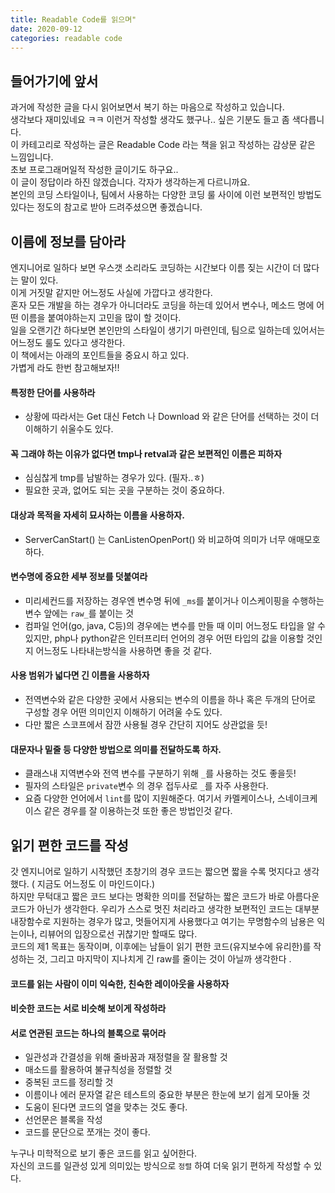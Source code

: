 ```yaml
---
title: Readable Code를 읽으며"
date: 2020-09-12
categories: readable code
---
```


## 들어가기에 앞서
과거에 작성한 글을 다시 읽어보면서 복기 하는 마음으로 작성하고 있습니다.  
생각보다 재미있네요 ㅋㅋ 이런거 작성할 생각도 했구나.. 싶은 기분도 들고 좀 색다릅니다.  
이 카테고리로 작성하는 글은 Readable Code 라는 책을 읽고 작성하는 감상문 같은 느낌입니다.  
초보 프로그래머일적 작성한 글이기도 하구요..  
이 글이 정답이라 하진 않겠습니다. 각자가 생각하는게 다르니까요.  
본인의 코딩 스타일이나, 팀에서 사용하는 다양한 코딩 룰 사이에 이런 보편적인 방법도 있다는 정도의 참고로 받아 드려주셨으면 좋겠습니다.


## 이름에 정보를 담아라
엔지니어로 일하다 보면 우스갯 소리라도 코딩하는 시간보다 이름 짖는 시간이 더 많다는 말이 있다.  
이게 거짓말 같지만 어느정도 사실에 가깝다고 생각한다.  
혼자 모든 개발을 하는 경우가 아니더라도 코딩을 하는데 있어서 변수나, 메소드 명에 어떤 이름을 붙여야하는지 고민을 많이 할 것이다.  
일을 오랜기간 하다보면 본인만의 스타일이 생기기 마련인데, 팀으로 일하는데 있어서는 어느정도 룰도 있다고 생각한다.  
이 책에서는 아래의 포인트들을 중요시 하고 있다.  
가볍게 라도 한번 참고해보자!!  

#### 특정한 단어를 사용하라 
- 상황에 따라서는 Get 대신 Fetch 나 Download 와 같은 단어를 선택하는 것이 더 이해하기 쉬울수도 있다. 

#### 꼭 그래야 하는 이유가 없다면 tmp나 retval과 같은 보편적인 이름은 피하자 
- 심심찮게 tmp를 남발하는 경우가 있다. (필자..ㅎ) 
- 필요한 곳과, 없어도 되는 곳을 구분하는 것이 중요하다.

#### 대상과 목적을 자세히 묘사하는 이름을 사용하자.
- ServerCanStart() 는 CanListenOpenPort() 와 비교하여 의미가 너무 애매모호 하다.

#### 변수명에 중요한 세부 정보를 덧붙여라
- 미리세컨드를 저장하는 경우엔 변수명 뒤에 ``_ms``를 붙이거나 이스케이핑을 수행하는 변수 앞에는 ``raw_``를 붙이는 것 
- 컴파일 언어(go, java, C등)의 경우에는 변수를 만들 때 이미 어느정도 타입을 알 수 있지만, php나 python같은 인터프리터 언어의 경우 어떤 타입의 값을 이용할 것인지 어느정도 나타내는방식을 사용하면 좋을 것 같다. 

#### 사용 범위가 넓다면 긴 이름을 사용하자 
- 전역변수와 같은 다양한 곳에서 사용되는 변수의 이름을 하나 혹은 두개의 단어로 구성할 경우 어떤 의미인지 이해하기 어려울 수도 있다.
- 다만 짧은 스코프에서 잠깐 사용될 경우 간단히 지어도 상관없을 듯!

#### 대문자나 밑줄 등 다양한 방법으로 의미를 전달하도록 하자.
- 클래스내 지역변수와 전역 변수를 구분하기 위해 ``_``를 사용하는 것도 좋을듯! 
- 필자의 스타일은 ``private``변수 의 경우 접두사로 ``_``를 자주 사용한다.
- 요즘 다양한 언어에서 ``lint``를 많이 지원해준다. 여기서 카멜케이스나, 스네이크케이스 같은 경우를 잘 이용하는것 또한 좋은 방법인것 같다.
    
## 읽기 편한 코드를 작성
갓 엔지니어로 일하기 시작했던 초창기의 경우 코드는 짧으면 짧을 수록 멋지다고 생각했다. ( 지금도 어느정도 이 마인드이다.)  
하지만 무턱대고 짧은 코드 보다는 명확한 의미를 전달하는 짧은 코드가 바로 아름다운 코드가 아닌가 생각한다. 
우리가 스스로 멋진 처리라고 생각한 보편적인 코드는 대부분 내장함수로 지원하는 경우가 많고, 멋들어지게 사용했다고 여기는 무명함수의 남용은 익는이나, 리뷰어의 입장으로선 귀찮기만 할때도 많다.  
코드의 제1 목표는 동작이며, 이후에는 남들이 읽기 편한 코드(유지보수에 유리한)를 작성하는 것, 그리고 마지막이 지나치게 긴 raw를 줄이는 것이 아닐까 생각한다 .  

#### 코드를 읽는 사람이 이미 익숙한, 친숙한 레이아웃을 사용하자

#### 비슷한 코드는 서로 비슷해 보이게 작성하라 

#### 서로 연관된 코드는 하나의 블록으로 묶어라 
- 일관성과 간결성을 위해 줄바꿈과 재정렬을 잘 활용할 것 
- 매소드를 활용하여 불규칙성을 정렬할 것 
- 중복된 코드를 정리할 것 
- 이름이나 에러 문자열 같은 테스트의 중요한 부분은 한눈에 보기 쉽게 모아둘 것 
- 도움이 된다면 코드의 열을 맞추는 것도 좋다.
- 선언문은 블록을 작성 
- 코드를 문단으로 쪼개는 것이 좋다. 

누구나 미학적으로 보기 좋은 코드를 읽고 싶어한다.   
자신의 코드를 일관성 있게 의미있는 방식으로 ``정렬`` 하여 더욱 읽기 편하게 작성할 수 있다.


